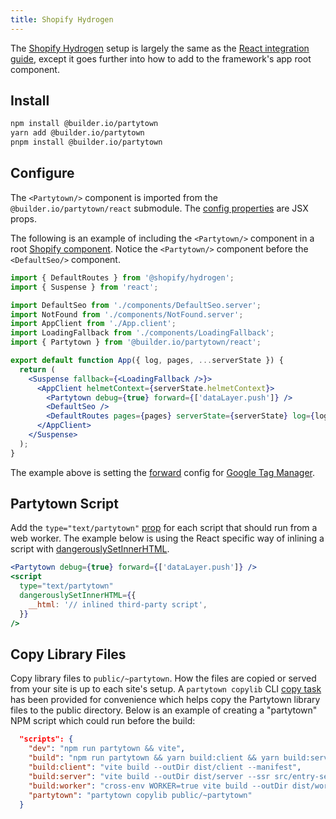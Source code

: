 ```yaml
---
title: Shopify Hydrogen
---
```


The [Shopify Hydrogen](https://hydrogen.shopify.dev/) setup is largely the same as the [React integration guide](/react), except it goes further into how to add to the framework's app root component.

## Install

```bash
npm install @builder.io/partytown
yarn add @builder.io/partytown
pnpm install @builder.io/partytown
```

## Configure

The `<Partytown/>` component is imported from the `@builder.io/partytown/react` submodule. The [config properties](/configuration) are JSX props.

The following is an example of including the `<Partytown/>` component in a root [Shopify component](https://shopify.dev/). Notice the `<Partytown/>` component before the `<DefaultSeo/>` component.

```jsx
import { DefaultRoutes } from '@shopify/hydrogen';
import { Suspense } from 'react';

import DefaultSeo from './components/DefaultSeo.server';
import NotFound from './components/NotFound.server';
import AppClient from './App.client';
import LoadingFallback from './components/LoadingFallback';
import { Partytown } from '@builder.io/partytown/react';

export default function App({ log, pages, ...serverState }) {
  return (
    <Suspense fallback={<LoadingFallback />}>
      <AppClient helmetContext={serverState.helmetContext}>
        <Partytown debug={true} forward={['dataLayer.push']} />
        <DefaultSeo />
        <DefaultRoutes pages={pages} serverState={serverState} log={log} fallback={<NotFound />} />
      </AppClient>
    </Suspense>
  );
}
```

The example above is setting the [forward](/forwarding-events) config for [Google Tag Manager](/google-tag-manager).

## Partytown Script

Add the `type="text/partytown"` [prop](/partytown-scripts) for each script that should run from a web worker. The example below is using the React specific way of inlining a script with [dangerouslySetInnerHTML](https://reactjs.org/docs/dom-elements.html#dangerouslysetinnerhtml).

```jsx
<Partytown debug={true} forward={['dataLayer.push']} />
<script
  type="text/partytown"
  dangerouslySetInnerHTML={{
    __html: '// inlined third-party script',
  }}
/>
```

## Copy Library Files

Copy library files to `public/~partytown`. How the files are copied or served from your site is up to each site's setup. A `partytown copylib` CLI [copy task](/copy-library-files) has been provided for convenience which helps copy the Partytown library files to the public directory. Below is an example of creating a "partytown" NPM script which could run before the build:

```json
  "scripts": {
    "dev": "npm run partytown && vite",
    "build": "npm run partytown && yarn build:client && yarn build:server && yarn build:worker",
    "build:client": "vite build --outDir dist/client --manifest",
    "build:server": "vite build --outDir dist/server --ssr src/entry-server.jsx",
    "build:worker": "cross-env WORKER=true vite build --outDir dist/worker --ssr worker.js",
    "partytown": "partytown copylib public/~partytown"
  }
```
